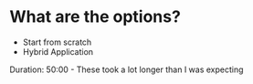 # What are the options?

* Start from scratch
* Hybrid Application

<aside class="notes">
  Duration: 50:00
  - These took a lot longer than I was expecting

</aside>
